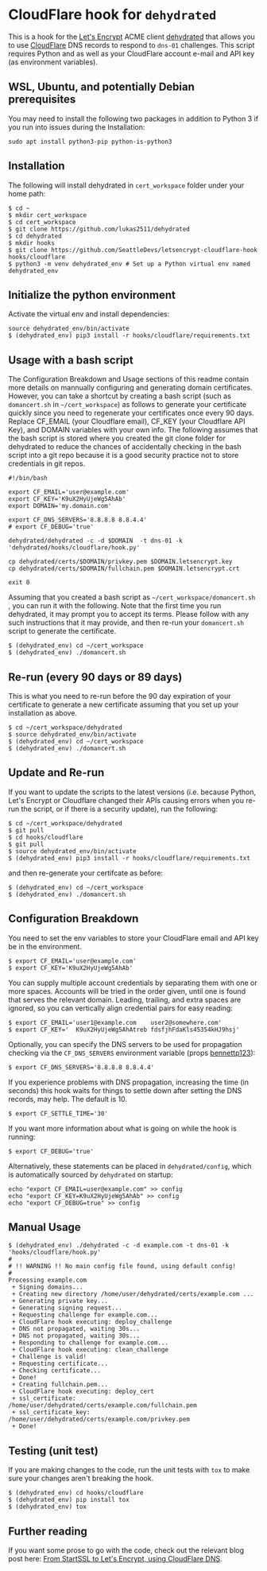 # CloudFlare hook for `dehydrated`

This is a hook for the [Let's Encrypt](https://letsencrypt.org/) ACME client [dehydrated](https://github.com/lukas2511/dehydrated) that allows you to use [CloudFlare](https://www.cloudflare.com/) DNS records to respond to `dns-01` challenges. This script requires Python and as well as your CloudFlare account e-mail and API key (as environment variables).

## WSL, Ubuntu, and potentially Debian prerequisites
You may need to install the following two packages in addition to Python 3 if you run into issues during the Installation:

```
sudo apt install python3-pip python-is-python3
```


## Installation
The following will install dehydrated in `cert_workspace` folder under your home path:

```
$ cd ~
$ mkdir cert_workspace
$ cd cert_workspace
$ git clone https://github.com/lukas2511/dehydrated
$ cd dehydrated
$ mkdir hooks
$ git clone https://github.com/SeattleDevs/letsencrypt-cloudflare-hook hooks/cloudflare
$ python3 -m venv dehydrated_env # Set up a Python virtual env named dehydrated_env
```

## Initialize the python environment
Activate the virtual env and install dependencies:

```
source dehydrated_env/bin/activate 
$ (dehydrated_env) pip3 install -r hooks/cloudflare/requirements.txt
```

## Usage with a bash script
The Configuration Breakdown and Usage sections of this readme contain more details on mannually configuring and generating domain certificates. However, you can take a shortcut by creating a bash script (such as `domancert.sh` in `~/cert_workspace`) as follows to generate your certificate quickly since you need to regenerate your certificates once every 90 days. Replace CF_EMAIL (your Cloudflare email), CF_KEY (your Cloudflare API Key), and DOMAIN variables with your own info. The following assumes that the bash script is stored where you created the git clone folder for dehydrated to reduce the chances of accidentally checking in the bash script into a git repo because it is a good security practice not to store credentials in git repos.

```
#!/bin/bash

export CF_EMAIL='user@example.com'
export CF_KEY='K9uX2HyUjeWg5AhAb'
export DOMAIN='my.domain.com'

export CF_DNS_SERVERS='8.8.8.8 8.8.4.4'
# export CF_DEBUG='true'

dehydrated/dehydrated -c -d $DOMAIN  -t dns-01 -k 'dehydrated/hooks/cloudflare/hook.py'

cp dehydrated/certs/$DOMAIN/privkey.pem $DOMAIN.letsencrypt.key
cp dehydrated/certs/$DOMAIN/fullchain.pem $DOMAIN.letsencrypt.crt

exit 0
```

Assuming that you created a bash script as `~/cert_workspace/domancert.sh` , you can run it with the following. Note that the first time you run dehydrated, it may prompt you to accept its terms.  Please follow with any such instructions that it may provide, and then re-run your `domancert.sh` script to generate the certificate.

```
$ (dehydrated_env) cd ~/cert_workspace
$ (dehydrated_env) ./domancert.sh
```


## Re-run (every 90 days or 89 days)
This is what you need to re-run before the 90 day expiration of your certificate to generate a new certificate assuming that you set up your installation as above.

```
$ cd ~/cert_workspace/dehydrated
$ source dehydrated_env/bin/activate
$ (dehydrated_env) cd ~/cert_workspace
$ (dehydrated_env) ./domancert.sh
```

## Update and Re-run
If you want to update the scripts to the latest versions (i.e. because Python, Let's Encrypt or Cloudflare changed their APIs causing errors when you re-run the script, or if there is a security update), run the following:
```
$ cd ~/cert_workspace/dehydrated
$ git pull
$ cd hooks/cloudflare
$ git pull
$ source dehydrated_env/bin/activate
$ (dehydrated_env) pip3 install -r hooks/cloudflare/requirements.txt
```

and then re-generate your certifcate as before:
```
$ (dehydrated_env) cd ~/cert_workspace
$ (dehydrated_env) ./domancert.sh
```


## Configuration Breakdown
You need to set the env variables to store your CloudFlare email and API key be in the environment.

```
$ export CF_EMAIL='user@example.com'
$ export CF_KEY='K9uX2HyUjeWg5AhAb'
```

You can supply multiple account credentials by separating them with one or more spaces.  Accounts will be tried in the order given, until one is found that serves the relevant domain.
Leading, trailing, and extra spaces are ignored, so you can vertically align credential pairs for easy reading:

```
$ export CF_EMAIL='user1@example.com    user2@somewhere.com'
$ export CF_KEY='  K9uX2HyUjeWg5AhAtreb fdsfjhFdaKls45354kHJ9hsj'
```

Optionally, you can specify the DNS servers to be used for propagation checking via the `CF_DNS_SERVERS` environment variable (props [bennettp123](https://github.com/bennettp123)):

```
$ export CF_DNS_SERVERS='8.8.8.8 8.8.4.4'
```

If you experience problems with DNS propagation, increasing the time (in seconds) this hook waits for things to settle down after setting the DNS records, may help. The default is 10.

```
$ export CF_SETTLE_TIME='30'
```

If you want more information about what is going on while the hook is running:

```
$ export CF_DEBUG='true'
```

Alternatively, these statements can be placed in `dehydrated/config`, which is automatically sourced by `dehydrated` on startup:

```
echo "export CF_EMAIL=user@example.com" >> config
echo "export CF_KEY=K9uX2HyUjeWg5AhAb" >> config
echo "export CF_DEBUG=true" >> config
```


## Manual Usage

```
$ (dehydrated_env) ./dehydrated -c -d example.com -t dns-01 -k 'hooks/cloudflare/hook.py'
#
# !! WARNING !! No main config file found, using default config!
#
Processing example.com
 + Signing domains...
 + Creating new directory /home/user/dehydrated/certs/example.com ...
 + Generating private key...
 + Generating signing request...
 + Requesting challenge for example.com...
 + CloudFlare hook executing: deploy_challenge
 + DNS not propagated, waiting 30s...
 + DNS not propagated, waiting 30s...
 + Responding to challenge for example.com...
 + CloudFlare hook executing: clean_challenge
 + Challenge is valid!
 + Requesting certificate...
 + Checking certificate...
 + Done!
 + Creating fullchain.pem...
 + CloudFlare hook executing: deploy_cert
 + ssl_certificate: /home/user/dehydrated/certs/example.com/fullchain.pem
 + ssl_certificate_key: /home/user/dehydrated/certs/example.com/privkey.pem
 + Done!
```

## Testing (unit test)
If you are making changes to the code, run the unit tests with `tox` to make sure your changes aren't breaking the hook.
```
$ (dehydrated_env) cd hooks/cloudflare
$ (dehydrated_env) pip install tox
$ (dehydrated_env) tox
```

## Further reading
If you want some prose to go with the code, check out the relevant blog post here: [From StartSSL to Let's Encrypt, using CloudFlare DNS](http://kappataumu.com/articles/letsencrypt-cloudflare-dns-01-hook.html).
